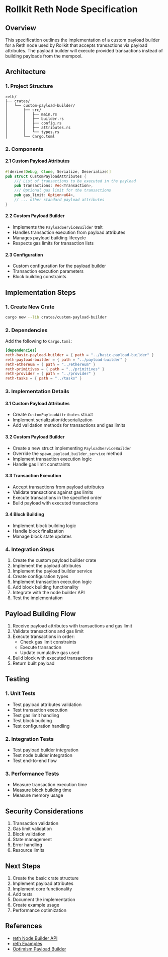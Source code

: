 # Rollkit Reth Node Specification

## Overview
This specification outlines the implementation of a custom payload builder for a Reth node used by Rollkit that accepts transactions via payload attributes. The payload builder will execute provided transactions instead of building payloads from the mempool.

## Architecture

### 1. Project Structure
```
reth/
├── crates/
│   └── custom-payload-builder/
│       ├── src/
│       │   ├── main.rs
│       │   ├── builder.rs
│       │   ├── config.rs
│       │   ├── attributes.rs
│       │   └── types.rs
│       └── Cargo.toml
```

### 2. Components

#### 2.1 Custom Payload Attributes
```rust
#[derive(Debug, Clone, Serialize, Deserialize)]
pub struct CustomPayloadAttributes {
    /// List of transactions to be executed in the payload
    pub transactions: Vec<Transaction>,
    /// Optional gas limit for the transactions
    pub gas_limit: Option<u64>,
    // ... other standard payload attributes
}
```

#### 2.2 Custom Payload Builder
- Implements the `PayloadServiceBuilder` trait
- Handles transaction execution from payload attributes
- Manages payload building lifecycle
- Respects gas limits for transaction lists

#### 2.3 Configuration
- Custom configuration for the payload builder
- Transaction execution parameters
- Block building constraints

## Implementation Steps

### 1. Create New Crate
```bash
cargo new --lib crates/custom-payload-builder
```

### 2. Dependencies
Add the following to `Cargo.toml`:
```toml
[dependencies]
reth-basic-payload-builder = { path = "../basic-payload-builder" }
reth-payload-builder = { path = "../payload-builder" }
reth-ethereum = { path = "../ethereum" }
reth-primitives = { path = "../primitives" }
reth-provider = { path = "../provider" }
reth-tasks = { path = "../tasks" }
```

### 3. Implementation Details

#### 3.1 Custom Payload Attributes
- Create `CustomPayloadAttributes` struct
- Implement serialization/deserialization
- Add validation methods for transactions and gas limits

#### 3.2 Custom Payload Builder
- Create a new struct implementing `PayloadServiceBuilder`
- Override the `spawn_payload_builder_service` method
- Implement transaction execution logic
- Handle gas limit constraints

#### 3.3 Transaction Execution
- Accept transactions from payload attributes
- Validate transactions against gas limits
- Execute transactions in the specified order
- Build payload with executed transactions

#### 3.4 Block Building
- Implement block building logic
- Handle block finalization
- Manage block state updates

### 4. Integration Steps

1. Create the custom payload builder crate
2. Implement the payload attributes
3. Implement the payload builder service
4. Create configuration types
5. Implement transaction execution logic
6. Add block building functionality
7. Integrate with the node builder API
8. Test the implementation

## Payload Building Flow

1. Receive payload attributes with transactions and gas limit
2. Validate transactions and gas limit
3. Execute transactions in order:
   - Check gas limit constraints
   - Execute transaction
   - Update cumulative gas used
4. Build block with executed transactions
5. Return built payload

## Testing

### 1. Unit Tests
- Test payload attributes validation
- Test transaction execution
- Test gas limit handling
- Test block building
- Test configuration handling

### 2. Integration Tests
- Test payload builder integration
- Test node builder integration
- Test end-to-end flow

### 3. Performance Tests
- Measure transaction execution time
- Measure block building time
- Measure memory usage

## Security Considerations

1. Transaction validation
2. Gas limit validation
3. Block validation
4. State management
5. Error handling
6. Resource limits

## Next Steps

1. Create the basic crate structure
2. Implement payload attributes
3. Implement core functionality
4. Add tests
5. Document the implementation
6. Create example usage
7. Performance optimization

## References

- [reth Node Builder API](https://www.paradigm.xyz/2024/04/reth-alphanet)
- [reth Examples](https://github.com/paradigmxyz/reth/tree/main/examples)
- [Optimism Payload Builder](https://github.com/paradigmxyz/reth/tree/main/crates/optimism/payload) 